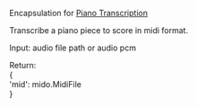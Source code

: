 Encapsulation for [Piano Transcription](https://github.com/bytedance/piano_transcription)

Transcribe a piano piece to score in midi format.

Input:
    audio file path or audio pcm

Return:  
{  
    'mid':  mido.MidiFile  
}